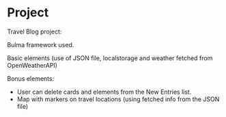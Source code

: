 # Project

Travel Blog project:

Bulma framework used. 

Basic elements (use of JSON file, localstorage and weather fetched from OpenWeatherAPI)

Bonus elements:
- User can delete cards and elements from the New Entries list. 
- Map with markers on travel locations (using fetched info from the JSON file)
